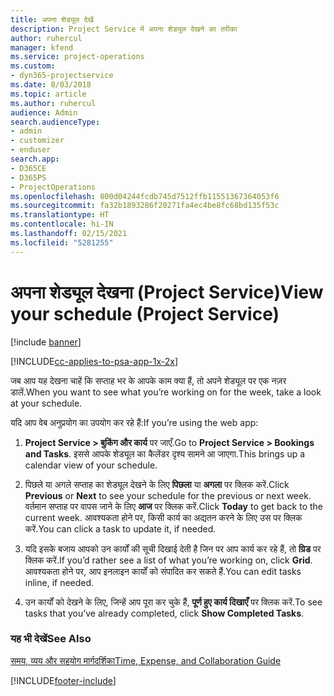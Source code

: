 ```yaml
---
title: अपना शेड्यूल देखें
description: Project Service में अपना शेड्यूल देखने का तरीका
author: ruhercul
manager: kfend
ms.service: project-operations
ms.custom:
- dyn365-projectservice
ms.date: 8/03/2018
ms.topic: article
ms.author: ruhercul
audience: Admin
search.audienceType:
- admin
- customizer
- enduser
search.app:
- D365CE
- D365PS
- ProjectOperations
ms.openlocfilehash: 800d04244fcdb745d7512ffb11551367364053f6
ms.sourcegitcommit: fa32b1893286f20271fa4ec4be8fc68bd135f53c
ms.translationtype: HT
ms.contentlocale: hi-IN
ms.lasthandoff: 02/15/2021
ms.locfileid: "5281255"
---
```

# <a name="view-your-schedule-project-service"></a><span data-ttu-id="758fa-103">अपना शेड्यूल देखना (Project Service)</span><span class="sxs-lookup"><span data-stu-id="758fa-103">View your schedule (Project Service)</span></span>

[!include [banner](../includes/psa-now-project-operations.md)]

[!INCLUDE[cc-applies-to-psa-app-1x-2x](../includes/cc-applies-to-psa-app-1x-2x.md)]

<span data-ttu-id="758fa-104">जब आप यह देखना चाहें कि सप्ताह भर के आपके काम क्या हैं, तो अपने शेड्यूल पर एक नज़र डालें.</span><span class="sxs-lookup"><span data-stu-id="758fa-104">When you want to see what you’re working on for the week, take a look at your schedule.</span></span>  
  
 <span data-ttu-id="758fa-105">यदि आप वेब अनुप्रयोग का उपयोग कर रहे हैं:</span><span class="sxs-lookup"><span data-stu-id="758fa-105">If you’re using the web app:</span></span>  
  
1.  <span data-ttu-id="758fa-106">**Project Service > बुकिंग और कार्य** पर जाएँ.</span><span class="sxs-lookup"><span data-stu-id="758fa-106">Go to **Project Service > Bookings and Tasks**.</span></span> <span data-ttu-id="758fa-107">इससे आपके शेड्यूल का कैलेंडर दृश्य सामने आ जाएगा.</span><span class="sxs-lookup"><span data-stu-id="758fa-107">This brings up a calendar view of your schedule.</span></span>  
  
2.  <span data-ttu-id="758fa-108">पिछले या अगले सप्ताह का शेड्यूल देखने के लिए **पिछला** या **अगला** पर क्लिक करें.</span><span class="sxs-lookup"><span data-stu-id="758fa-108">Click **Previous** or **Next** to see your schedule for the previous or next week.</span></span> <span data-ttu-id="758fa-109">वर्तमान सप्ताह पर वापस जाने के लिए **आज** पर क्लिक करें.</span><span class="sxs-lookup"><span data-stu-id="758fa-109">Click **Today** to get back to the current week.</span></span> <span data-ttu-id="758fa-110">आवश्यकता होने पर, किसी कार्य का अद्यतन करने के लिए उस पर क्लिक करें.</span><span class="sxs-lookup"><span data-stu-id="758fa-110">You can click a task to update it, if needed.</span></span>  
  
3.  <span data-ttu-id="758fa-111">यदि इसके बजाय आपको उन कार्यों की सूची दिखाई देती है जिन पर आप कार्य कर रहे हैं, तो **ग्रिड** पर क्लिक करें.</span><span class="sxs-lookup"><span data-stu-id="758fa-111">If you’d rather see a list of what you’re working on, click **Grid**.</span></span> <span data-ttu-id="758fa-112">आवश्यकता होने पर, आप इनलाइन कार्यों को संपादित कर सकते हैं.</span><span class="sxs-lookup"><span data-stu-id="758fa-112">You can edit tasks inline, if needed.</span></span>  
  
4.  <span data-ttu-id="758fa-113">उन कार्यों को देखने के लिए, जिन्हें आप पूरा कर चुके हैं, **पूर्ण हुए कार्य दिखाएँ** पर क्लिक करें.</span><span class="sxs-lookup"><span data-stu-id="758fa-113">To see tasks that you’ve already completed, click **Show Completed Tasks**.</span></span>  
  
### <a name="see-also"></a><span data-ttu-id="758fa-114">यह भी देखें</span><span class="sxs-lookup"><span data-stu-id="758fa-114">See Also</span></span>  
 [<span data-ttu-id="758fa-115">समय, व्यय और सहयोग मार्गदर्शिका</span><span class="sxs-lookup"><span data-stu-id="758fa-115">Time, Expense, and Collaboration Guide</span></span>](../psa/time-expense-collaboration-guide.md)


[!INCLUDE[footer-include](../includes/footer-banner.md)]